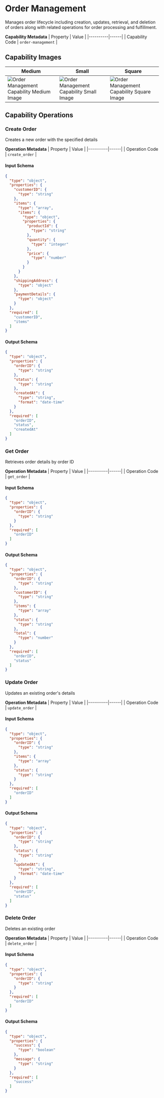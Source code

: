 # Order Management
Manages order lifecycle including creation, updates, retrieval, and deletion of orders along with related operations for order processing and fulfillment.

**Capability Metadata**
| Property | Value |
|----------|------|
| Capability Code | `order-management` |

## Capability Images
| Medium | Small | Square |
|--------|-------|--------|
| ![Order Management Capability Medium Image](./images/order-management_medium.png) | ![Order Management Capability Small Image](./images/order-management_small.png) | ![Order Management Capability Square Image](./images/order-management_square.png) |

## Capability Operations

### Create Order
Creates a new order with the specified details

**Operation Metadata**
| Property | Value |
|----------|------|
| Operation Code | `create_order` |

#### Input Schema
```json operation input schema
{
  "type": "object",
  "properties": {
    "customerID": {
      "type": "string"
    },
    "items": {
      "type": "array",
      "items": {
        "type": "object",
        "properties": {
          "productId": {
            "type": "string"
          },
          "quantity": {
            "type": "integer"
          },
          "price": {
            "type": "number"
          }
        }
      }
    },
    "shippingAddress": {
      "type": "object"
    },
    "paymentDetails": {
      "type": "object"
    }
  },
  "required": [
    "customerID",
    "items"
  ]
}
```

#### Output Schema
```json operation output schema
{
  "type": "object",
  "properties": {
    "orderID": {
      "type": "string"
    },
    "status": {
      "type": "string"
    },
    "createdAt": {
      "type": "string",
      "format": "date-time"
    }
  },
  "required": [
    "orderID",
    "status",
    "createdAt"
  ]
}
```
### Get Order
Retrieves order details by order ID

**Operation Metadata**
| Property | Value |
|----------|------|
| Operation Code | `get_order` |

#### Input Schema
```json operation input schema
{
  "type": "object",
  "properties": {
    "orderID": {
      "type": "string"
    }
  },
  "required": [
    "orderID"
  ]
}
```

#### Output Schema
```json operation output schema
{
  "type": "object",
  "properties": {
    "orderID": {
      "type": "string"
    },
    "customerID": {
      "type": "string"
    },
    "items": {
      "type": "array"
    },
    "status": {
      "type": "string"
    },
    "total": {
      "type": "number"
    }
  },
  "required": [
    "orderID",
    "status"
  ]
}
```
### Update Order
Updates an existing order's details

**Operation Metadata**
| Property | Value |
|----------|------|
| Operation Code | `update_order` |

#### Input Schema
```json operation input schema
{
  "type": "object",
  "properties": {
    "orderID": {
      "type": "string"
    },
    "items": {
      "type": "array"
    },
    "status": {
      "type": "string"
    }
  },
  "required": [
    "orderID"
  ]
}
```

#### Output Schema
```json operation output schema
{
  "type": "object",
  "properties": {
    "orderID": {
      "type": "string"
    },
    "status": {
      "type": "string"
    },
    "updatedAt": {
      "type": "string",
      "format": "date-time"
    }
  },
  "required": [
    "orderID",
    "status"
  ]
}
```
### Delete Order
Deletes an existing order

**Operation Metadata**
| Property | Value |
|----------|------|
| Operation Code | `delete_order` |

#### Input Schema
```json operation input schema
{
  "type": "object",
  "properties": {
    "orderID": {
      "type": "string"
    }
  },
  "required": [
    "orderID"
  ]
}
```

#### Output Schema
```json operation output schema
{
  "type": "object",
  "properties": {
    "success": {
      "type": "boolean"
    },
    "message": {
      "type": "string"
    }
  },
  "required": [
    "success"
  ]
}
```
